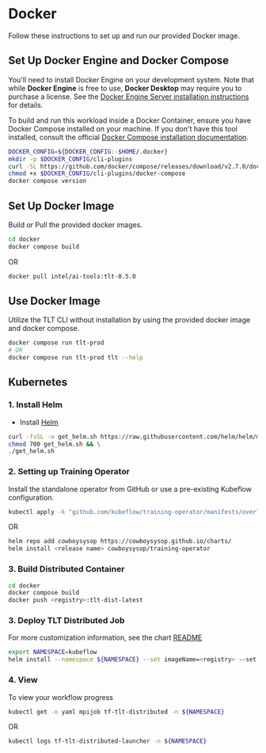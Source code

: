 # Docker
Follow these instructions to set up and run our provided Docker image.

## Set Up Docker Engine and Docker Compose
You'll need to install Docker Engine on your development system. Note that while **Docker Engine** is free to use, **Docker Desktop** may require you to purchase a license. See the [Docker Engine Server installation instructions](https://docs.docker.com/engine/install/#server) for details.

To build and run this workload inside a Docker Container, ensure you have Docker Compose installed on your machine. If you don't have this tool installed, consult the official [Docker Compose installation documentation](https://docs.docker.com/compose/install/linux/#install-the-plugin-manually).

```bash
DOCKER_CONFIG=${DOCKER_CONFIG:-$HOME/.docker}
mkdir -p $DOCKER_CONFIG/cli-plugins
curl -SL https://github.com/docker/compose/releases/download/v2.7.0/docker-compose-linux-x86_64 -o $DOCKER_CONFIG/cli-plugins/docker-compose
chmod +x $DOCKER_CONFIG/cli-plugins/docker-compose
docker compose version
```

## Set Up Docker Image
Build or Pull the provided docker images.

```bash
cd docker
docker compose build
```
OR
```bash
docker pull intel/ai-tools:tlt-0.5.0
```

## Use Docker Image
Utilize the TLT CLI without installation by using the provided docker image and docker compose.

```bash
docker compose run tlt-prod
# OR
docker compose run tlt-prod tlt --help
```

## Kubernetes
### 1. Install Helm
- Install [Helm](https://helm.sh/docs/intro/install/)
```bash
curl -fsSL -o get_helm.sh https://raw.githubusercontent.com/helm/helm/main/scripts/get-helm-3 && \
chmod 700 get_helm.sh && \
./get_helm.sh
```
### 2. Setting up Training Operator
Install the standalone operator from GitHub or use a pre-existing Kubeflow configuration.
```bash
kubectl apply -k "github.com/kubeflow/training-operator/manifests/overlays/standalone"
```
OR
```bash
helm repo add cowboysysop https://cowboysysop.github.io/charts/
helm install <release name> cowboysysop/training-operator
```

### 3. Build Distributed Container
```bash
cd docker
docker compose build
docker push <registry>:tlt-dist-latest
```

### 3. Deploy TLT Distributed Job
For more customization information, see the chart [README](./docker/chart/README.md)
```bash
export NAMESPACE=kubeflow
helm install --namespace ${NAMESPACE} --set imageName=<registry> --set imageTag=tlt-dist-latest --set ... tlt-distributed ./docker/chart
```
### 4. View 
To view your workflow progress
```bash
kubectl get -o yaml mpijob tf-tlt-distributed -n ${NAMESPACE}
```
OR
```bash
kubectl logs tf-tlt-distributed-launcher -n ${NAMESPACE}
```
